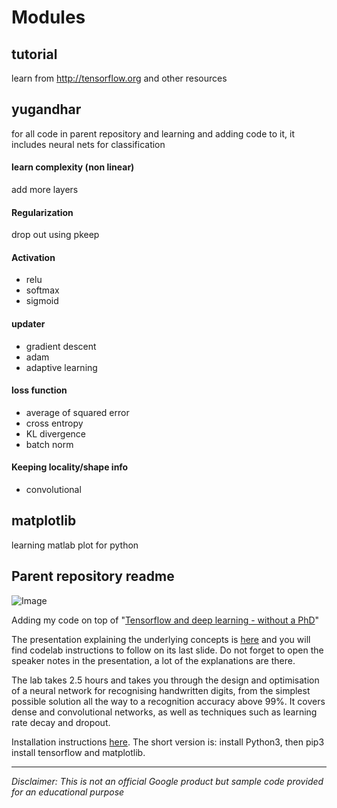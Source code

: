 # Modules #

## tutorial ##
learn from http://tensorflow.org and other resources

## yugandhar ##
for all code in parent repository and learning and adding code to it, it includes
neural nets for classification

#### learn complexity (non linear) ####
add more layers

#### Regularization ####
drop out using pkeep

#### Activation ####
* relu
* softmax
* sigmoid

#### updater ####
* gradient descent
* adam
* adaptive learning

#### loss function ####
* average of squared error
* cross entropy
* KL divergence
* batch norm

#### Keeping locality/shape info ####
* convolutional


## matplotlib ##
learning matlab plot for python


## Parent repository readme ##
![Image](https://codelabs.developers.google.com/codelabs/cloud-tensorflow-mnist/img/93d5f08a4f82d4c.png)

Adding my code on top of "[Tensorflow and deep learning - without a PhD](https://codelabs.developers.google.com/codelabs/cloud-tensorflow-mnist)"

The presentation explaining the underlying concepts is [here](https://goo.gl/pHeXe7) and you will find codelab instructions to follow on its last slide. Do not forget to open the speaker notes in the presentation, a lot of the explanations are there.

The lab takes 2.5 hours and takes you through the design and optimisation of a neural network for recognising handwritten digits, from the simplest possible solution all the way to a recognition accuracy above 99%. It covers dense and convolutional networks, as well as techniques such as learning rate decay and dropout.

Installation instructions [here](INSTALL.txt). The short version is: install Python3, then pip3 install tensorflow and matplotlib.   

---

*Disclaimer: This is not an official Google product but sample code provided for an educational purpose*